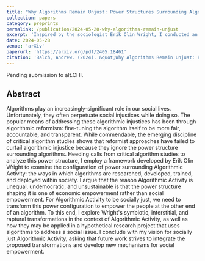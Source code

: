 ```yaml
---
title: "Why Algorithms Remain Unjust: Power Structures Surrounding Algorithmic Inequality"
collection: papers
category: preprints
permalink: /publication/2024-05-20-why-algorithms-remain-unjust
excerpt: 'Inspired by the sociologist Erik Olin Wright, I conducted an analysis of the power structures that interact with and influence the ways algorithms impact society to perpetuate injustice.'
date: 2024-05-28
venue: 'arXiv'
paperurl: 'https://arxiv.org/pdf/2405.18461'
citation: 'Balch, Andrew. (2024). &quot;Why Algorithms Remain Unjust: Power Structures Surrounding Algorithmic Inequality.&quot; <i>arXiv preprint arXiv:2405.18461.</i>.'
---
```

Pending submission to alt.CHI.

## Abstract

Algorithms play an increasingly-significant role in our social lives. Unfortunately, they often perpetuate social injustices while doing so. The popular means of addressing these algorithmic injustices has been through algorithmic reformism: fine-tuning the algorithm itself to be more fair, accountable, and transparent. While commendable, the emerging discipline of critical algorithm studies shows that reformist approaches have failed to curtail algorithmic injustice because they ignore the power structure surrounding algorithms. Heeding calls from critical algorithm studies to analyze this power structure, I employ a framework developed by Erik Olin Wright to examine the configuration of power surrounding Algorithmic Activity: the ways in which algorithms are researched, developed, trained, and deployed within society. I argue that the reason Algorithmic Activity is unequal, undemocratic, and unsustainable is that the power structure shaping it is one of economic empowerment rather than social empowerment. For Algorithmic Activity to be socially just, we need to transform this power configuration to empower the people at the other end of an algorithm. To this end, I explore Wright's symbiotic, interstitial, and raptural transformations in the context of Algorithmic Activity, as well as how they may be applied in a hypothetical research project that uses algorithms to address a social issue. I conclude with my vision for socially just Algorithmic Activity, asking that future work strives to integrate the proposed transformations and develop new mechanisms for social empowerment.

